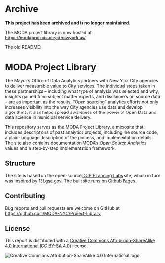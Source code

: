 # Archive

**This project has been archived and is no longer maintained.** 

The MODA project library is now hosted at https://modaprojects.cityofnewyork.us/


The old README:

# MODA Project Library

The Mayor’s Office of Data Analytics partners with New York City agencies to deliver measurable value to City services. The individual steps taken in these partnerships – including what type of analysis was selected and why, insights gained from subject matter experts, and disclaimers on source data – are as important as the results. “Open sourcing” analytics efforts not only increases visibility into the way City agencies use data and develop algorithms, it also helps spread awareness of the power of Open Data and data science in municipal service delivery.

This repository serves as the MODA Project Library, a microsite that includes descriptions of past analytics projects, including the source code, a plain-language description of the process, and implementation details. The site also contains documentation MODA’s *Open Source Analytics* values and a step-by-step implementation framework. 

## Structure

The site is based on the open-source [DCP PLanning Labs](https://github.com/NYCPlanning/labs-planninglabs.nyc) site, which in turn was inspired by [18f.gsa.gov](https://github.com/18F/18f.gsa.gov). The built site runs on [Github Pages](https://pages.github.com/).

## Contributing

Bug reports and pull requests are welcome on GitHub at https://github.com/MODA-NYC/Project-Library

## License

This report is distributed with a [Creative Commons Attribution-ShareAlike 4.0 International (CC BY-SA 4.0)](https://creativecommons.org/licenses/by-sa/4.0/) license.

![Creative Commons Attribution-ShareAlike 4.0 International logo](https://licensebuttons.net/l/by-sa/3.0/88x31.png)
